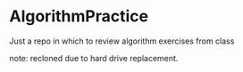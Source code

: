 # AlgorithmPractice
Just a repo in which to review algorithm exercises from class

note: recloned due to hard drive replacement.